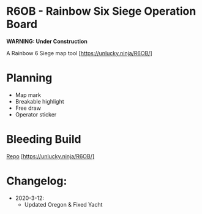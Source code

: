# R6OB - Rainbow Six Siege Operation Board
**WARNING: Under Construction**  

A Rainbow 6 Siege map tool
[https://unlucky.ninja/R6OB/]

# Planning

* Map mark
* Breakable highlight
* Free draw
* Operator sticker

# Bleeding Build

[Repo](https://github.com/UnluckyNinja/R6OB-dev/)
[https://unlucky.ninja/R6OB/]

# Changelog: 

* 2020-3-12: 
  * Updated Oregon & Fixed Yacht 
